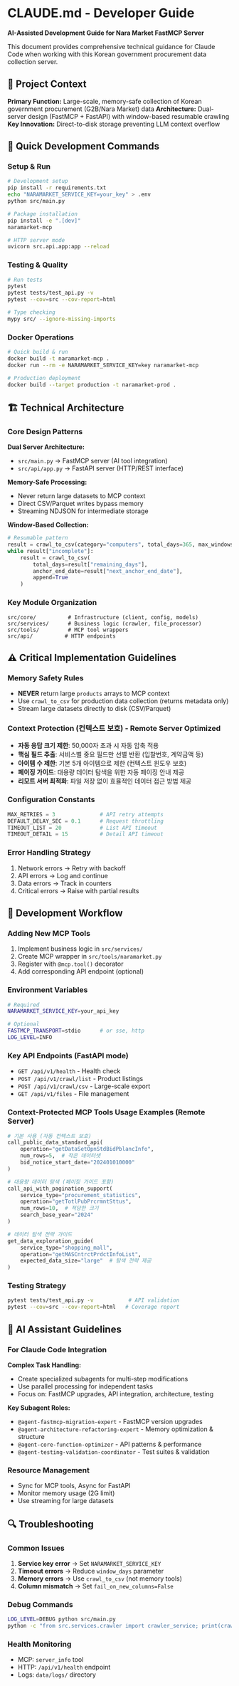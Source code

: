 # CLAUDE.md - Developer Guide

**AI-Assisted Development Guide for Nara Market FastMCP Server**

This document provides comprehensive technical guidance for Claude Code when working with this Korean government procurement data collection server.

## 🎯 Project Context

**Primary Function:** Large-scale, memory-safe collection of Korean government procurement (G2B/Nara Market) data
**Architecture:** Dual-server design (FastMCP + FastAPI) with window-based resumable crawling
**Key Innovation:** Direct-to-disk storage preventing LLM context overflow

## 🚀 Quick Development Commands

### Setup & Run
```bash
# Development setup
pip install -r requirements.txt
echo "NARAMARKET_SERVICE_KEY=your_key" > .env
python src/main.py

# Package installation  
pip install -e ".[dev]"
naramarket-mcp

# HTTP server mode
uvicorn src.api.app:app --reload
```

### Testing & Quality
```bash
# Run tests
pytest
pytest tests/test_api.py -v
pytest --cov=src --cov-report=html

# Type checking
mypy src/ --ignore-missing-imports
```

### Docker Operations
```bash
# Quick build & run
docker build -t naramarket-mcp .
docker run --rm -e NARAMARKET_SERVICE_KEY=key naramarket-mcp

# Production deployment
docker build --target production -t naramarket-prod .
```

## 🏗 Technical Architecture

### Core Design Patterns

**Dual Server Architecture:**
- `src/main.py` → FastMCP server (AI tool integration)  
- `src/api/app.py` → FastAPI server (HTTP/REST interface)

**Memory-Safe Processing:**
- Never return large datasets to MCP context
- Direct CSV/Parquet writes bypass memory
- Streaming NDJSON for intermediate storage

**Window-Based Collection:**
```python
# Resumable pattern
result = crawl_to_csv(category="computers", total_days=365, max_windows_per_call=2)
while result["incomplete"]:
    result = crawl_to_csv(
        total_days=result["remaining_days"],
        anchor_end_date=result["next_anchor_end_date"], 
        append=True
    )
```

### Key Module Organization
```text
src/core/          # Infrastructure (client, config, models)
src/services/      # Business logic (crawler, file_processor)  
src/tools/         # MCP tool wrappers
src/api/          # HTTP endpoints
```

## ⚠️ Critical Implementation Guidelines

### Memory Safety Rules
- **NEVER** return large `products` arrays to MCP context
- Use `crawl_to_csv` for production data collection (returns metadata only)
- Stream large datasets directly to disk (CSV/Parquet)

### Context Protection (컨텍스트 보호) - Remote Server Optimized
- **자동 응답 크기 제한**: 50,000자 초과 시 자동 압축 적용
- **핵심 필드 추출**: 서비스별 중요 필드만 선별 반환 (입찰번호, 계약금액 등)
- **아이템 수 제한**: 기본 5개 아이템으로 제한 (컨텍스트 윈도우 보호)
- **페이징 가이드**: 대용량 데이터 탐색을 위한 자동 페이징 안내 제공
- **리모트 서버 최적화**: 파일 저장 없이 효율적인 데이터 접근 방법 제공

### Configuration Constants  
```python
MAX_RETRIES = 3              # API retry attempts
DEFAULT_DELAY_SEC = 0.1      # Request throttling  
TIMEOUT_LIST = 20            # List API timeout
TIMEOUT_DETAIL = 15          # Detail API timeout
```

### Error Handling Strategy
1. Network errors → Retry with backoff
2. API errors → Log and continue  
3. Data errors → Track in counters
4. Critical errors → Raise with partial results

## 🔧 Development Workflow

### Adding New MCP Tools
1. Implement business logic in `src/services/`
2. Create MCP wrapper in `src/tools/naramarket.py` 
3. Register with `@mcp.tool()` decorator
4. Add corresponding API endpoint (optional)

### Environment Variables
```bash
# Required
NARAMARKET_SERVICE_KEY=your_api_key

# Optional  
FASTMCP_TRANSPORT=stdio      # or sse, http
LOG_LEVEL=INFO
```

### Key API Endpoints (FastAPI mode)
- `GET /api/v1/health` - Health check
- `POST /api/v1/crawl/list` - Product listings
- `POST /api/v1/crawl/csv` - Large-scale export
- `GET /api/v1/files` - File management

### Context-Protected MCP Tools Usage Examples (Remote Server)
```python
# 기본 사용 (자동 컨텍스트 보호)
call_public_data_standard_api(
    operation="getDataSetOpnStdBidPblancInfo",
    num_rows=5,  # 작은 데이터셋
    bid_notice_start_date="202401010000"
)

# 대용량 데이터 탐색 (페이징 가이드 포함)
call_api_with_pagination_support(
    service_type="procurement_statistics",
    operation="getTotlPubPrcrmntSttus",
    num_rows=10,  # 적당한 크기
    search_base_year="2024"
)

# 데이터 탐색 전략 가이드
get_data_exploration_guide(
    service_type="shopping_mall",
    operation="getMASCntrctPrdctInfoList",
    expected_data_size="large"  # 탐색 전략 제공
)
```

### Testing Strategy
```bash
pytest tests/test_api.py -v           # API validation
pytest --cov=src --cov-report=html   # Coverage report  
```

## 🤖 AI Assistant Guidelines

### For Claude Code Integration

**Complex Task Handling:**
- Create specialized subagents for multi-step modifications
- Use parallel processing for independent tasks
- Focus on: FastMCP upgrades, API integration, architecture, testing

**Key Subagent Roles:**
- `@agent-fastmcp-migration-expert` - FastMCP version upgrades
- `@agent-architecture-refactoring-expert` - Memory optimization & structure  
- `@agent-core-function-optimizer` - API patterns & performance
- `@agent-testing-validation-coordinator` - Test suites & validation

### Resource Management
- Sync for MCP tools, Async for FastAPI
- Monitor memory usage (2G limit)
- Use streaming for large datasets

## 🔍 Troubleshooting

### Common Issues
1. **Service key error** → Set `NARAMARKET_SERVICE_KEY`
2. **Timeout errors** → Reduce `window_days` parameter
3. **Memory errors** → Use `crawl_to_csv` (not memory tools)
4. **Column mismatch** → Set `fail_on_new_columns=False`

### Debug Commands
```bash
LOG_LEVEL=DEBUG python src/main.py
python -c "from src.services.crawler import crawler_service; print(crawler_service.crawl_list('computers', days_back=1))"
```

### Health Monitoring
- MCP: `server_info` tool
- HTTP: `/api/v1/health` endpoint
- Logs: `data/logs/` directory
 
 